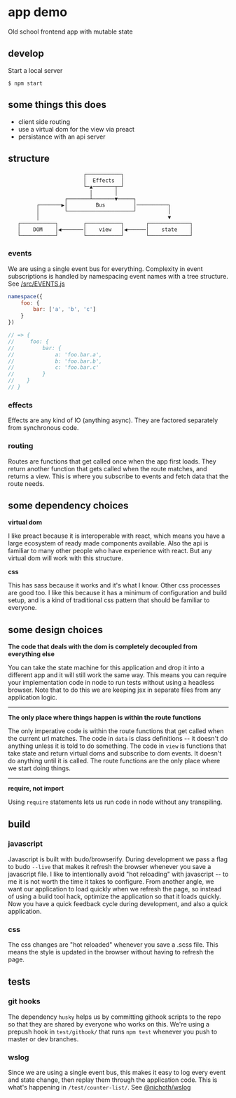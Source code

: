 # app demo

Old school frontend app with mutable state

## develop

Start a local server

```
$ npm start
```

## some things this does

* client side routing
* use a virtual dom for the view via preact
* persistance with an api server

## structure

```
                        ┌───────────┐
                        │  Effects  │
                        └─▲───────┬─┘
                          │       │
                  ┌───────┴───────▼─────┐
         ┌───────▶│         Bus         │──────────┐
         │        └─────────────────────┘          │
         │                                         ▼
   ┌───────────┐        ┌───────────┐       ┌─────────────┐
   │    DOM    │◀───────│    view   │◀──────│    state    │
   └───────────┘        └───────────┘       └─────────────┘
```

### events

We are using a single event bus for everything. Complexity in event subscriptions is handled by namespacing event names with a tree structure. See [/src/EVENTS.js](/src/EVENTS.js)

```js
namespace({
    foo: {
        bar: ['a', 'b', 'c']
    }
})

// => {
//     foo: {
//         bar: {
//             a: 'foo.bar.a',
//             b: 'foo.bar.b',
//             c: 'foo.bar.c'
//         }
//    }
// }
```

### effects

Effects are any kind of IO (anything async). They are factored separately from synchronous code.


### routing

Routes are functions that get called once when the app first loads. They return another function that gets called when the route matches, and returns a view. This is where you subscribe to events and fetch data that the route needs.


## some dependency choices

**virtual dom**

I like preact because it is interoperable with react, which means you have a large ecosystem of ready made components available. Also the api is familiar to many other people who have experience with react. But any virtual dom will work with this structure.

**css**

This has sass because it works and it's what I know. Other css processes are good too. I like this because it has a minimum of configuration and build setup, and is a kind of traditional css pattern that should be familiar to everyone.


## some design choices

**The code that deals with the dom is completely decoupled from everything else**

You can take the state machine for this application and drop it into a different app and it will still work the same way. This means you can require your implementation code in node to run tests without using a headless browser. Note that to do this we are keeping jsx in separate files from any application logic.

--------------------------

**The only place where things happen is within the route functions**

The only imperative code is within the route functions that get called when the current url matches. The code in `data` is class definitions -- it doesn't do anything unless it is told to do something. The code in `view` is functions that take state and return virtual doms and subscribe to dom events. It doesn't do anything until it is called. The route functions are the only place where we start doing things.


---------------------------


**require, not import**

Using `require` statements lets us run code in node without any transpiling. 


## build

### javascript

Javascript is built with budo/browserify. During development we pass a flag to budo `--live` that makes it refresh the browser whenever you save a javascript file. I like to intentionally avoid "hot reloading" with javascript -- to me it is not worth the time it takes to configure. From another angle, we want our application to load quickly when we refresh the page, so instead of using a build tool hack, optimize the application so that it loads quickly. Now you have a quick feedback cycle during development, and also a quick application. 

### css 

The css changes are "hot reloaded" whenever you save a .scss file. This means the style is updated in the browser without having to refresh the page.


## tests

### git hooks

The dependency `husky` helps us by committing githook scripts to the repo so that they are shared by everyone who works on this. We're using a prepush hook in `test/githook/` that runs `npm test` whenever you push to master or dev branches.

### wslog

Since we are using a single event bus, this makes it easy to log every event and state change, then replay them through the application code. This is what's happening in `/test/counter-list/`. See [@nichoth/wslog](https://github.com/nichoth/wslog)






